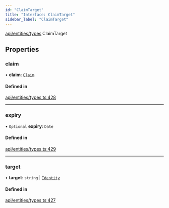 ```yaml
---
id: "ClaimTarget"
title: "Interface: ClaimTarget"
sidebar_label: "ClaimTarget"
---
```


[api/entities/types](../../../../../modules/API/Entities/Types/Types.md).ClaimTarget

## Properties

### claim

• **claim**: [`Claim`](../../../../../modules/API/Entities/Types/Types.md#claim)

#### Defined in

[api/entities/types.ts:428](https://github.com/PolymeshAssociation/polymesh-sdk/blob/8a9158669/src/api/entities/types.ts#L428)

___

### expiry

• `Optional` **expiry**: `Date`

#### Defined in

[api/entities/types.ts:429](https://github.com/PolymeshAssociation/polymesh-sdk/blob/8a9158669/src/api/entities/types.ts#L429)

___

### target

• **target**: `string` \| [`Identity`](../../../../../classes/API/Entities/Identity/Identity.md)

#### Defined in

[api/entities/types.ts:427](https://github.com/PolymeshAssociation/polymesh-sdk/blob/8a9158669/src/api/entities/types.ts#L427)
